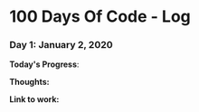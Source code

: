 # 100 Days Of Code - Log

### Day 1: January 2, 2020

**Today's Progress**: 

**Thoughts:** 

**Link to work:** 

